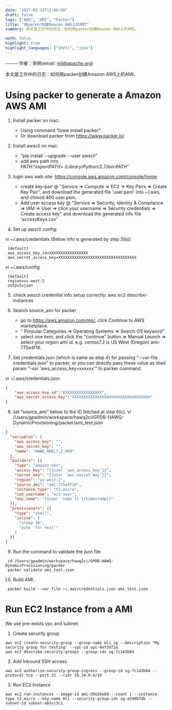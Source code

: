 ```yaml
---
date: "2017-03-13T11:00:00"
draft: false
tags: ["AWS", "AMI", "Packer"]
title: "用packer创建Amazon AWS上的AMI"
summary: 本文是工作中的日志：如何用packer创建Amazon AWS上的AMI。

math: false
highlight: true
highlight_languages: ["shell", "json"]
---
```


 ------ 作者：李明(email: mli@apache.org) 

本文是工作中的日志：如何用packer创建Amazon AWS上的AMI。

# Using packer to generate a Amazon AWS AMI

1. Install packer on mac:
	- Using command “brew install packer”
	- Or download packer from https://www.packer.io/

2. Install awscli on mac:
	- “pip install --upgrade --user awscli”
	- add aws path into $PATH : “export PATH=~/Library/Python/2.7/bin:$PATH”

3. login aws web site: https://console.aws.amazon.com/console/home
	- create key-pair @ "Service => Compute => EC2 => Key Pairs => Create Key Pair", and download the generated file 'user.pem' into ~/.aws, and chmod 400 user.pem.
	- Add user access key @ "Service => Security, Identity & Compliance => IAM =>         User => click your username => Security credentials => Create access key" and download the generated info file 'accessKeys.csv'

4. Set up awscli config: 

vi ~/.aws/credentials (Below info is generated by step 3(b))

```
 [default]
 aws_access_key_id=XXXXXXXXXXXXXXXXX
 aws_secret_access_key=XXXXXXXXXXXXXXXXXXXXXXXXXXXXXXXXXX
```

vi ~/.aws/config

```
 [default]
 region=us-west-2
 output=json
```

 5. check awscli credential info setup correctly: aws ec2 describe-instances

 6. Search source_ami for packer
	  - go to https://aws.amazon.com/mp/, click Continue to AWS marketplace.
    - " Porpular Categories => Operating Systems => Search OS keyword"
    - select one item, and click the "continue" button => Manual Launch => select your region ami id. e.g. centos7.2 is US West (Oregon) ami-775e4f16.

7. Set credentials.json (which is same as step 4) for passing “--var-file credentials.json” to packer, or you can directly pass these value as shell param “-var 'aws_access_key=xxxxxx'” to packer command.

vi ~/.aws/credentials.json
```json
{
	"aws_access_key_id":"XXXXXXXXXXXXXXXXX",
	"aws_secret_access_key":"XXXXXXXXXXXXXXXXXXXXXXXXXXXXXXXXXX"
}
```

8. set “source_ami” below to the ID fetched at step 6(c).
vi /Users/gpadmin/workspace/hawq2ci/GPDB-HAWQ-DynamicProvisioning/packer/ami_test.json
```json
{
  "variables": {
    "aws_access_key": "",
    "aws_secret_key": "",
    "name": "HAWQ_RHEL7.2_HVM"
  },
  "builders": [{
    "type": "amazon-ebs",
    "access_key": "{{user `aws_access_key`}}",
    "secret_key": "{{user `aws_secret_key`}}",
    "region": "us-west-2",
    "source_ami": "ami-775e4f16",
    "instance_type": "t2.micro",
    "ssh_username": "ec2-user",
    "ami_name": "{{user `name`}} {{timestamp}}"
  }],
  "provisioners": [{
    "type": "shell",
    "inline": [
      "sleep 30",
      "echo 'for test'"
    ]
  }]
}
```

9. Run the command to validate the json file
```shell
 cd /Users/gpadmin/workspace/hawq2ci/GPDB-HAWQ-DynamicProvisioning/packer
 packer validate ami_test.json
```

10. Build AMI.
```shell
 packer build --var-file ~/.aws/credentials.json ami_test.json
```


# Run EC2 Instance from a AMI 

We use pre-exists vpc and subnet.

1. Create security group
```shell
aws ec2 create-security-group --group-name mli_sg --description "My security group for testing" --vpc-id vpc-4ef3972a
aws ec2 describe-security-groups --group-ids sg-7c143b04
```

2. Add Inbound SSH access
```shell
aws ec2 authorize-security-group-ingress --group-id sg-7c143b04 --protocol tcp --port 22 --cidr 10.34.0.0/16
```

3. Run EC2 Instance
```shell
aws ec2 run-instances --image-id ami-d9e26eb9 --count 1 --instance-type t2.micro --key-name mli --security-group-ids sg-a398b7db --subnet-id subnet-a65cc3c2
```